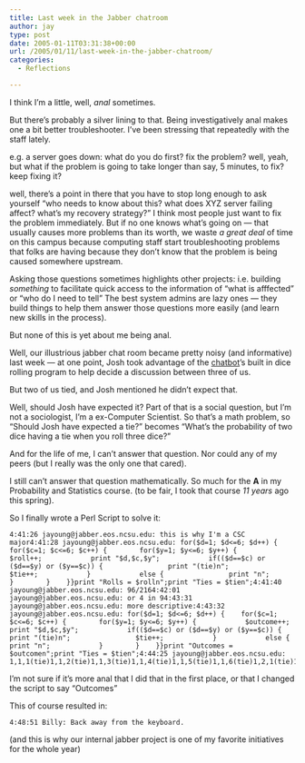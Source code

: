 ```yaml
---
title: Last week in the Jabber chatroom
author: jay
type: post
date: 2005-01-11T03:31:38+00:00
url: /2005/01/11/last-week-in-the-jabber-chatroom/
categories:
  - Reflections

---
```

I think I’m a little, well, _anal_ sometimes.

But there’s probably a silver lining to that. Being investigatively anal makes one a bit better troubleshooter. I’ve been stressing that repeatedly with the staff lately.

e.g. a server goes down: what do you do first? fix the problem? well, yeah, but what if the problem is going to take longer than say, 5 minutes, to fix? keep fixing it?

well, there’s a point in there that you have to stop long enough to ask yourself “who needs to know about this? what does XYZ server failing affect? what’s my recovery strategy?” I think most people just want to fix the problem immediately. But if no one knows what’s going on — that usually causes more problems than its worth, we waste _a great deal_ of time on this campus because computing staff start troubleshooting problems that folks are having because they don’t know that the problem is being caused somewhere upstream.

Asking those questions sometimes highlights other projects: i.e. building _something_ to facilitate quick access to the information of “what is afffected” or “who do I need to tell” The best system admins are lazy ones — they build things to help them answer those questions more easily (and learn new skills in the process).

But none of this is yet about me being anal.

Well, our illustrious jabber chat room became pretty noisy (and informative) last week — at one point, Josh took advantage of the [chatbot][1]’s built in dice rolling program to help decide a discussion between three of us.

But two of us tied, and Josh mentioned he didn’t expect that.

Well, should Josh have expected it? Part of that is a social question, but I’m not a sociologist, I’m a ex-Computer Scientist. So that’s a math problem, so “Should Josh have expected a tie?” becomes “What’s the probability of two dice having a tie when you roll three dice?”

And for the life of me, I can’t answer that question. Nor could any of my peers (but I really was the only one that cared).

I still can’t answer that question mathematically. So much for the **A** in my Probability and Statistics course. (to be fair, I took that course _11 years_ ago this spring).

So I finally wrote a Perl Script to solve it:

<div class="highlighter-rouge">
  <pre class="highlight"><code>4:41:26 jayoung@jabber.eos.ncsu.edu: this is why I'm a CSC major4:41:28 jayoung@jabber.eos.ncsu.edu: for($d=1; $d&lt;=6; $d++) {    for($c=1; $c&lt;=6; $c++) {        for($y=1; $y&lt;=6; $y++) {            $roll++;            print "$d,$c,$y";            if(($d==$c) or ($d==$y) or ($y==$c)) {                print "(tie)n";                $tie++;            }            else {                print "n";            }        }    }}print "Rolls = $rolln";print "Ties = $tien";4:41:40 jayoung@jabber.eos.ncsu.edu: 96/2164:42:01 jayoung@jabber.eos.ncsu.edu: or 4 in 94:43:31 jayoung@jabber.eos.ncsu.edu: more descriptive:4:43:32 jayoung@jabber.eos.ncsu.edu: for($d=1; $d&lt;=6; $d++) {    for($c=1; $c&lt;=6; $c++) {        for($y=1; $y&lt;=6; $y++) {            $outcome++;            print "$d,$c,$y";            if(($d==$c) or ($d==$y) or ($y==$c)) {                print "(tie)n";                $tie++;            }            else {                print "n";            }        }    }}print "Outcomes = $outcomen";print "Ties = $tien";4:44:25 jayoung@jabber.eos.ncsu.edu: 1,1,1(tie)1,1,2(tie)1,1,3(tie)1,1,4(tie)1,1,5(tie)1,1,6(tie)1,2,1(tie)1,2,2(tie)1,2,31,2,41,2,51,2,61,3,1(tie)...</code></pre>
</div>

I’m not sure if it’s more anal that I did that in the first place, or that I changed the script to say “Outcomes”

This of course resulted in:

<div class="highlighter-rouge">
  <pre class="highlight"><code>4:48:51 Billy: Back away from the keyboard.</code></pre>
</div>

(and this is why our internal jabber project is one of my favorite initiatives for the whole year)

 [1]: //www.jabber.org/chatbot/"